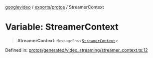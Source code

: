 [googlevideo](../../../README.md) / [exports/protos](../README.md) / StreamerContext

# Variable: StreamerContext

> **StreamerContext**: `MessageFns`\<[`StreamerContext`](../interfaces/StreamerContext.md)\>

Defined in: [protos/generated/video\_streaming/streamer\_context.ts:12](https://github.com/LuanRT/googlevideo/blob/cc730b4dbadc5ae882d6aa28d716e442943577fa/protos/generated/video_streaming/streamer_context.ts#L12)
